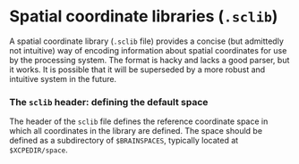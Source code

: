 # Spatial coordinate libraries (`.sclib`)

A spatial coordinate library (`.sclib` file) provides a concise (but admittedly not intuitive) way of encoding information about spatial coordinates for use by the processing system. The format is hacky and lacks a good parser, but it works. It is possible that it will be superseded by a more robust and intuitive system in the future.

### The `sclib` header: defining the default space

The header of the `sclib` file defines the reference coordinate space in which all coordinates in the library are defined. The space should be defined as a subdirectory of `$BRAINSPACES`, typically located at `$XCPEDIR/space`.
